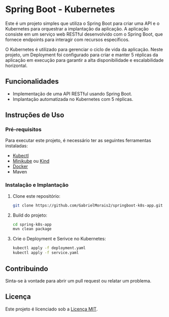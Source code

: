 # Spring Boot - Kubernetes

Este é um projeto simples que utiliza o Spring Boot para criar uma API e o Kubernetes para orquestrar a implantação da aplicação. A aplicação consiste em um serviço web RESTful desenvolvido com o Spring Boot, que fornece endpoints para interagir com recursos específicos.

O Kubernetes é utilizado para gerenciar o ciclo de vida da aplicação. Neste projeto, um Deployment foi configurado para criar e manter 5 réplicas da aplicação em execução para garantir a alta disponibilidade e escalabilidade horizontal.

## Funcionalidades

- Implementação de uma API RESTful usando Spring Boot.
- Implantação automatizada no Kubernetes com 5 réplicas.

## Instruções de Uso

### Pré-requisitos

Para executar este projeto, é necessário ter as seguintes ferramentas instaladas:

- [Kubectl](https://kubernetes.io/docs/tasks/tools/install-kubectl/)
- [Minikube](https://minikube.sigs.k8s.io/docs/start/) ou [Kind](https://kind.sigs.k8s.io/docs/user/quick-start/)
- [Docker](https://docs.docker.com/get-docker/)
- Maven

### Instalação e Implantação

1. Clone este repositório:

    ```bash
    git clone https://github.com/GabrielMorais2/springboot-k8s-app.git
    ```

2. Build do projeto:

    ```bash
    cd spring-k8s-app
    mvn clean package
    ```

3. Crie o Deployment e Serivce no Kubernetes:

    ```bash
    kubectl apply -f deployment.yaml
    kubectl apply -f service.yaml
    ```

## Contribuindo

Sinta-se à vontade para abrir um pull request ou relatar um problema.

## Licença

Este projeto é licenciado sob a [Licença MIT](https://opensource.org/licenses/MIT).
